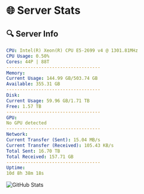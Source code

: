 # 🌐 Server Stats
## 🔍 Server Info
```yaml
CPU: Intel(R) Xeon(R) CPU E5-2699 v4 @ 1301.81MHz
CPU Usage: 0.50%
Cores: 44P | 88T
-----------------------------------
Memory:
Current Usage: 144.99 GB/503.74 GB
Available: 355.31 GB
-----------------------------------
Disk:
Current Usage: 59.96 GB/1.71 TB
Free: 1.57 TB
-----------------------------------
GPU:
No GPU detected
-----------------------------------
Network:
Current Transfer (Sent): 15.04 MB/s
Current Transfer (Received): 105.43 KB/s
Total Sent: 16.70 TB
Total Received: 157.71 GB
-----------------------------------
Uptime:
10d 8h 38m 18s
```
![GitHub Stats](https://img.shields.io/badge/Updated-2025-03-18_06:01:07-blue)